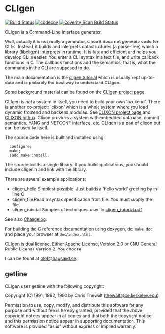 # CLIgen

[![Build Status](https://github.com/clicon/cligen/actions/workflows/ci.yml/badge.svg)](https://github.com/clicon/cligen/actions/workflows/ci.yml) [![codecov](https://codecov.io/gh/clicon/cligen/branch/master/graph/badge.svg?token=6HXN51SARU)](https://codecov.io/gh/clicon/cligen) <a href="https://scan.coverity.com/projects/cligen"><img alt="Coverity Scan Build Status" src="https://scan.coverity.com/projects/29565/badge.svg"/></a>

CLIgen is a Command-Line Interface generator.

Well, actually it is not really a generator, since it does
not _generate_ code for CLI:s. Instead, it builds and interprets
datastructures (a parse-tree) which a library (libcligen) interprets
in runtime.  It is fast and efficient and helps you develop CLI:s
easier. You enter a CLI syntax in a text file, and 
write callback functions in C. The callback functions add the semantics, that is, what the
commands in the CLI are supposed to do. 

The main documentation is the [cligen tutorial](cligen_tutorial.pdf)
which is usually kept up-to-date and is probably the best way to
understand CLIgen.

Some background material can be found on the [CLIgen project page](https://www.cligen.se).

CLIgen is _not_ a system in itself, you need to build your own
'backend'.  There is another co-project: 'clixon' which is
a whole system where you load dynamic frontend and backend
modules. See [CLIXON project page](https://www.clicon.org) and [CLIXON
github](https://github.com/clicon/clixon). Clixon provides a
system with embedded database, commit semantics, YANG and NETCONF
interface, etc. CLIgen is a part of clixon but can be used by itself.

The source code here is built and installed using:
```
  configure;
  make;
  sudo make install.
```

The source builds a single library. If you build applications, you should include cligen.h and link with the library.

There are several example applications:
* cligen_hello Simplest possible. Just builds a 'hello world' greeting by in-line C
* cligen_file Read a syntax specification from file. You must supply the file.
* cligen_tutorial Samples of techniques used in [cligen_tutorial.pdf](cligen_tutorial.pdf)

See also [Changelog](CHANGELOG.md).

For building the C reference documentation using doxygen, do: `make doc` and place your browser at `doc/index.html`.

CLIgen is dual license. Either Apache License, Version 2.0 or GNU
General Public License Version 2. You choose.

I can be found at olof@hagsand.se.

## getline

CLIgen uses getline with the following copyright:

Copyright (C) 1991, 1992, 1993 by Chris Thewalt (thewalt@ce.berkeley.edu)

Permission to use, copy, modify, and distribute this software 
for any purpose and without fee is hereby granted, provided
that the above copyright notices appear in all copies and that both the
copyright notice and this permission notice appear in supporting
documentation.  This software is provided "as is" without express or
implied warranty.


